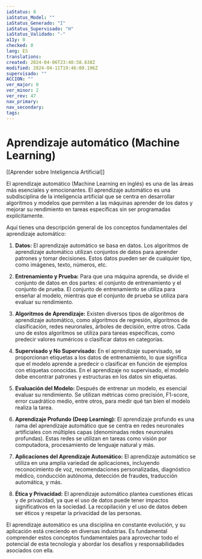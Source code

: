 ```yaml
---
iaStatus: 8
iaStatus_Model: ""
iaStatus_Generado: "I"
iaStatus_Supervisado: "H"
iaStatus_Validado: "-"
a11y: 0
checked: 0
lang: ES
translations: 
created: 2024-04-06T23:48:58.638Z
modified: 2024-04-11T19:46:00.196Z
supervisado: ""
ACCION: ""
ver_major: 0
ver_minor: 2
ver_rev: 47
nav_primary: 
nav_secondary: 
tags:
---
```

# Aprendizaje automático (Machine Learning)

[[Aprender sobre Inteligencia Artificial]]

El aprendizaje automático (Machine Learning en inglés) es una de las áreas más esenciales y emocionantes. El aprendizaje automático es una subdisciplina de la inteligencia artificial que se centra en desarrollar algoritmos y modelos que permiten a las máquinas aprender de los datos y mejorar su rendimiento en tareas específicas sin ser programadas explícitamente.

Aquí tienes una descripción general de los conceptos fundamentales del aprendizaje automático:

1. **Datos:** El aprendizaje automático se basa en datos. Los algoritmos de aprendizaje automático utilizan conjuntos de datos para aprender patrones y tomar decisiones. Estos datos pueden ser de cualquier tipo, como imágenes, texto, números, etc.
    
2. **Entrenamiento y Prueba:** Para que una máquina aprenda, se divide el conjunto de datos en dos partes: el conjunto de entrenamiento y el conjunto de prueba. El conjunto de entrenamiento se utiliza para enseñar al modelo, mientras que el conjunto de prueba se utiliza para evaluar su rendimiento.
    
3. **Algoritmos de Aprendizaje:** Existen diversos tipos de algoritmos de aprendizaje automático, como algoritmos de regresión, algoritmos de clasificación, redes neuronales, árboles de decisión, entre otros. Cada uno de estos algoritmos se utiliza para tareas específicas, como predecir valores numéricos o clasificar datos en categorías.
    
4. **Supervisado y No Supervisado:** En el aprendizaje supervisado, se proporcionan etiquetas a los datos de entrenamiento, lo que significa que el modelo aprende a predecir o clasificar en función de ejemplos con etiquetas conocidas. En el aprendizaje no supervisado, el modelo debe encontrar patrones y estructuras en los datos sin etiquetas.
    
5. **Evaluación del Modelo:** Después de entrenar un modelo, es esencial evaluar su rendimiento. Se utilizan métricas como precisión, F1-score, error cuadrático medio, entre otros, para medir qué tan bien el modelo realiza la tarea.
    
6. **Aprendizaje Profundo (Deep Learning):** El aprendizaje profundo es una rama del aprendizaje automático que se centra en redes neuronales artificiales con múltiples capas (denominadas redes neuronales profundas). Estas redes se utilizan en tareas como visión por computadora, procesamiento de lenguaje natural y más.
    
7. **Aplicaciones del Aprendizaje Automático:** El aprendizaje automático se utiliza en una amplia variedad de aplicaciones, incluyendo reconocimiento de voz, recomendaciones personalizadas, diagnóstico médico, conducción autónoma, detección de fraudes, traducción automática, y más.
    
8. **Ética y Privacidad:** El aprendizaje automático plantea cuestiones éticas y de privacidad, ya que el uso de datos puede tener impactos significativos en la sociedad. La recopilación y el uso de datos deben ser éticos y respetar la privacidad de las personas.
    

El aprendizaje automático es una disciplina en constante evolución, y su aplicación está creciendo en diversas industrias. Es fundamental comprender estos conceptos fundamentales para aprovechar todo el potencial de esta tecnología y abordar los desafíos y responsabilidades asociados con ella.
